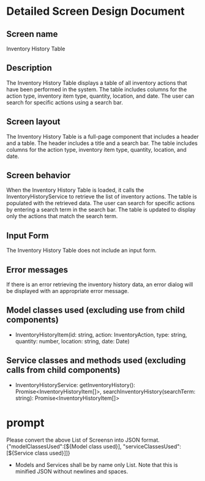 # Detailed Screen Design Document

## Screen name
Inventory History Table

## Description
The Inventory History Table displays a table of all inventory actions that have been performed in the system. The table includes columns for the action type, inventory item type, quantity, location, and date. The user can search for specific actions using a search bar.

## Screen layout
The Inventory History Table is a full-page component that includes a header and a table. The header includes a title and a search bar. The table includes columns for the action type, inventory item type, quantity, location, and date.

## Screen behavior
When the Inventory History Table is loaded, it calls the InventoryHistoryService to retrieve the list of inventory actions. The table is populated with the retrieved data. The user can search for specific actions by entering a search term in the search bar. The table is updated to display only the actions that match the search term.

## Input Form
The Inventory History Table does not include an input form.

## Error messages
If there is an error retrieving the inventory history data, an error dialog will be displayed with an appropriate error message.

## Model classes used (excluding use from child components)
- InventoryHistoryItem(id: string, action: InventoryAction, type: string, quantity: number, location: string, date: Date)

## Service classes and methods used (excluding calls from child components)
- InventoryHistoryService: getInventoryHistory(): Promise<InventoryHistoryItem[]>, searchInventoryHistory(searchTerm: string): Promise<InventoryHistoryItem[]>

# prompt
Please convert the above List of Screensn into JSON format.
{"modelClassesUsed":[${Model class used}], "serviceClassesUsed":[${Service class used}]]}
* Models and Services shall be by name only List.
Note that this is minified JSON without newlines and spaces.
